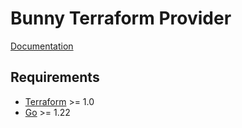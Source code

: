 # Bunny Terraform Provider

[Documentation](https://registry.terraform.io/providers/BunnyWay/bunnynet/latest/docs)

## Requirements

- [Terraform](https://developer.hashicorp.com/terraform/downloads) >= 1.0
- [Go](https://golang.org/doc/install) >= 1.22
